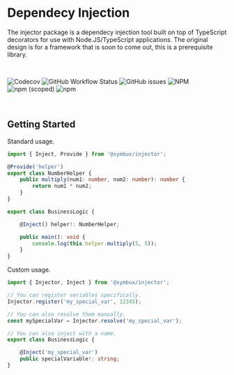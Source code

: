 # Dependecy Injection

The injector package is a dependecy injection tool built on top of TypeScript decorators for use with Node.JS/TypeScript applications. The original design is for a framework that is soon to come out, this is a prerequisite library.

<br>

![Codecov](https://img.shields.io/codecov/c/github/Symbux/Injector)
![GitHub Workflow Status](https://img.shields.io/github/workflow/status/Symbux/Injector/Build)
![GitHub issues](https://img.shields.io/github/issues/Symbux/Injector)
![NPM](https://img.shields.io/npm/l/@symbux/injector)
![npm (scoped)](https://img.shields.io/npm/v/@symbux/injector)
![npm](https://img.shields.io/npm/dw/@symbux/injector)

<br>

## Getting Started

Standard usage.

```typescript
import { Inject, Provide } from '@symbux/injector';

@Provide('helper')
export class NumberHelper {
	public multiply(num1: number, num2: number): number {
		return num1 * num2;
	}
}

export class BusinessLogic {

	@Inject() helper!: NumberHelper;

	public main(): void {
		console.log(this.helper.multiply(5, 5));
	}
}
```

Custom usage.

```typescript
import { Injector, Inject } from '@symbux/injector';

// You can register variables specifically.
Injector.register('my_special_var', 12345);

// You can also resolve them manually.
const mySpecialVar = Injector.resolve('my_special_var');

// You can also inject with a name.
export class BusinessLogic {

	@Inject('my_special_var')
	public specialVariable!: string;
}
```
